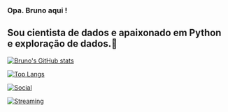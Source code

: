 ### Opa. Bruno aqui !
         

## Sou cientista de dados e apaixonado em Python e exploração de dados.👋

[![Bruno's GitHub stats](https://github-readme-stats.vercel.app/api?username=brunoalves-ds)](https://github.com/brunoalves/github-readme-stats)


[![Top Langs](https://github-readme-stats.vercel.app/api/top-langs/?username=brunoalves-ds)](https://github.com/brunoalves-ds/github-readme-stats)

            
[![Social](https://img.shields.io/badge/LinkedIn-0077B5?style=for-the-badge&logo=linkedin&logoColor=white)](https://www.linkedin.com/in/bruno-alves-ds/)         

[![Streaming](https://img.shields.io/badge/YouTube-FF0000?style=for-the-badge&logo=youtube&logoColor=white)](https://www.youtube.com/@brunoalves-ds)
          
          
          

            
          
